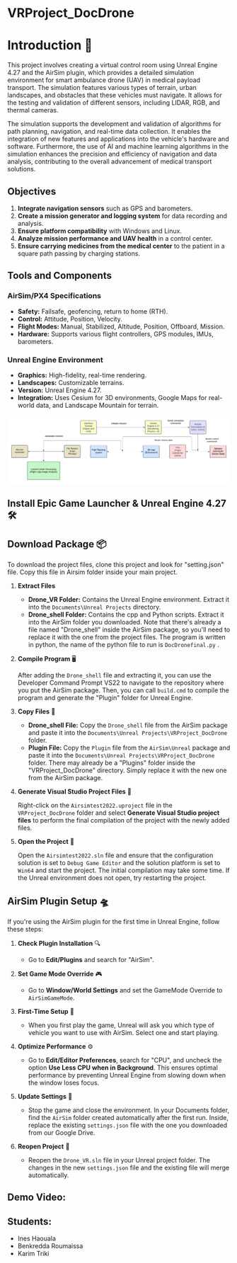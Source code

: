 # VRProject_DocDrone


# Introduction 🚀

This project involves creating a virtual control room using Unreal Engine 4.27 and the AirSim plugin, which provides a detailed simulation environment for smart ambulance drone (UAV) in medical payload transport. The simulation features various types of terrain, urban landscapes, and obstacles that these vehicles must navigate. It allows for the testing and validation of different sensors, including LIDAR, RGB, and thermal cameras.

The simulation supports the development and validation of algorithms for path planning, navigation, and real-time data collection. It enables the integration of new features and applications into the vehicle's hardware and software. Furthermore, the use of AI and machine learning algorithms in the simulation enhances the precision and efficiency of navigation and data analysis, contributing to the overall advancement of medical transport solutions.


## Objectives

1. **Integrate navigation sensors** such as GPS and barometers.
2. **Create a mission generator and logging system** for data recording and analysis.
3. **Ensure platform compatibility** with Windows and Linux.
4. **Analyze mission performance and UAV health** in a control center.
5. **Ensure carrying medicines from the medical center** to the patient in a square path passing by charging stations.

## Tools and Components

### AirSim/PX4 Specifications

- **Safety:** Failsafe, geofencing, return to home (RTH).
- **Control:** Attitude, Position, Velocity.
- **Flight Modes:** Manual, Stabilized, Altitude, Position, Offboard, Mission.
- **Hardware:** Supports various flight controllers, GPS modules, IMUs, barometers.

### Unreal Engine Environment

- **Graphics:** High-fidelity, real-time rendering.
- **Landscapes:** Customizable terrains.
- **Version:** Unreal Engine 4.27.
- **Integration:** Uses Cesium for 3D environments, Google Maps for real-world data, and Landscape Mountain for terrain.


![Flowchart](dronefinal.png)


## Install Epic Game Launcher & Unreal Engine 4.27 🛠️

## Download Package 📦

To download the project files, clone this project and look for "setting.json" file. Copy this file in Airsim folder inside your main project. 

1. **Extract Files**

   - **Drone_VR Folder:** Contains the Unreal Engine environment. Extract it into the `Documents\Unreal Projects` directory.
   - **Drone_shell Folder:** Contains the cpp and Python scripts. Extract it into the AirSim folder you downloaded. Note that there's already a file named "Drone_shell" inside the AirSim package, so you'll need to replace it with the one from the project files. The program is written in python, the name of the python file to run is `DocDronefinal.py` .

2. **Compile Program** 🖥️

   After adding the `Drone_shell` file and extracting it, you can use the Developer Command Prompt VS22 to navigate to the repository where you put the AirSim package. Then, you can call `build.cmd` to compile the program and generate the "Plugin" folder for Unreal Engine.

3. **Copy Files** 📂

   - **Drone_shell File:** Copy the `Drone_shell` file from the AirSim package and paste it into the `Documents\Unreal Projects\VRProject_DocDrone` folder.
   - **Plugin File:** Copy the `Plugin` file from the `AirSim\Unreal` package and paste it into the `Documents\Unreal Projects\VRProject_DocDrone` folder. There may already be a "Plugins" folder inside the "VRProject_DocDrone" directory. Simply replace it with the new one from the AirSim package.

4. **Generate Visual Studio Project Files** 📄

   Right-click on the `Airsimtest2022.uproject` file in the `VRProject_DocDrone` folder and select **Generate Visual Studio project files** to perform the final compilation of the project with the newly added files.

5. **Open the Project** 🔧

   Open the `Airsimtest2022.sln` file and ensure that the configuration solution is set to `Debug Game Editor` and the solution platform is set to `Win64` and start the project. The initial compilation may take some time. If the Unreal environment does not open, try restarting the project.

## AirSim Plugin Setup 🛸

If you're using the AirSim plugin for the first time in Unreal Engine, follow these steps:

1. **Check Plugin Installation** 🔍

   - Go to **Edit/Plugins** and search for "AirSim".

2. **Set Game Mode Override** 🎮

   - Go to **Window/World Settings** and set the GameMode Override to `AirSimGameMode`.

3. **First-Time Setup** 🛫

   - When you first play the game, Unreal will ask you which type of vehicle you want to use with AirSim. Select one and start playing.

4. **Optimize Performance** ⚙️

   - Go to **Edit/Editor Preferences**, search for "CPU", and uncheck the option **Use Less CPU when in Background**. This ensures optimal performance by preventing Unreal Engine from slowing down when the window loses focus.

5. **Update Settings** 📁

   - Stop the game and close the environment. In your Documents folder, find the `AirSim` folder created automatically after the first run. Inside, replace the existing `settings.json` file with the one you downloaded from our Google Drive.

6. **Reopen Project** 🚀

   - Reopen the `Drone_VR.sln` file in your Unreal project folder. The changes in the new `settings.json` file and the existing file will merge automatically.

## Demo Video: 


## Students:

- Ines Haouala
- Benkredda Roumaissa
- Karim Triki
